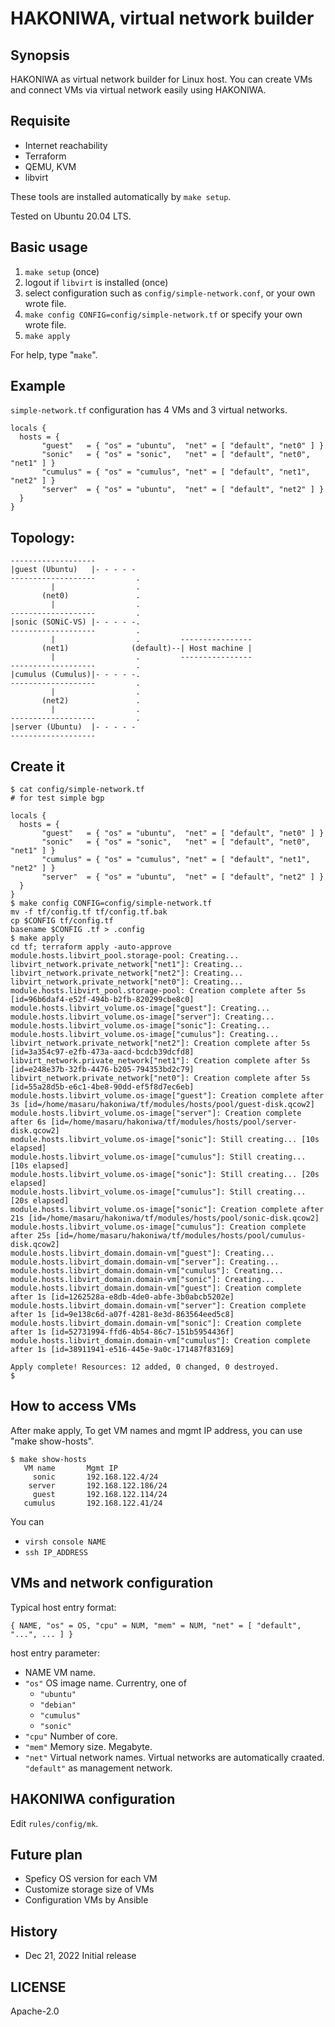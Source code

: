 # HAKONIWA, virtual network builder

## Synopsis

HAKONIWA as virtual network builder for Linux host.
You can create VMs and connect VMs via virtual network easily using HAKONIWA.


## Requisite

- Internet reachability
- Terraform
- QEMU, KVM
- libvirt


These tools are installed automatically by `make setup`.

Tested on Ubuntu 20.04 LTS.


## Basic usage

1. `make setup` (once)
2. logout if `libvirt` is installed (once)
3. select configuration such as `config/simple-network.conf`, or your own wrote file.
3. `make config CONFIG=config/simple-network.tf` or specify your own wrote file.
4. `make apply`

For help, type "`make`".


## Example

`simple-network.tf` configuration has 4 VMs and 3 virtual networks.

```
locals {
  hosts = {
       "guest"   = { "os" = "ubuntu",  "net" = [ "default", "net0" ] }
       "sonic"   = { "os" = "sonic",   "net" = [ "default", "net0", "net1" ] }
       "cumulus" = { "os" = "cumulus", "net" = [ "default", "net1", "net2" ] }
       "server"  = { "os" = "ubuntu",  "net" = [ "default", "net2" ] }
  }
}
```

Topology:
---------

```
-------------------
|guest (Ubuntu)   |- - - - -
-------------------         .
         |                  .
       (net0)               .
         |                  .
-------------------         .
|sonic (SONiC-VS) |- - - - -.
-------------------         .
         |                  .         ----------------
       (net1)              (default)--| Host machine |
         |                  .         ----------------
-------------------         .
|cumulus (Cumulus)|- - - - -.
-------------------         .
         |                  .
       (net2)               .
         |                  .
-------------------         .
|server (Ubuntu)  |- - - - -
-------------------
```

Create it
---------

```
$ cat config/simple-network.tf 
# for test simple bgp

locals {
  hosts = {
       "guest"   = { "os" = "ubuntu",  "net" = [ "default", "net0" ] }
       "sonic"   = { "os" = "sonic",   "net" = [ "default", "net0", "net1" ] }
       "cumulus" = { "os" = "cumulus", "net" = [ "default", "net1", "net2" ] }
       "server"  = { "os" = "ubuntu",  "net" = [ "default", "net2" ] }
  }
}
$ make config CONFIG=config/simple-network.tf 
mv -f tf/config.tf tf/config.tf.bak
cp $CONFIG tf/config.tf
basename $CONFIG .tf > .config
$ make apply
cd tf; terraform apply -auto-approve
module.hosts.libvirt_pool.storage-pool: Creating...
libvirt_network.private_network["net1"]: Creating...
libvirt_network.private_network["net2"]: Creating...
libvirt_network.private_network["net0"]: Creating...
module.hosts.libvirt_pool.storage-pool: Creation complete after 5s [id=96b6daf4-e52f-494b-b2fb-820299cbe8c0]
module.hosts.libvirt_volume.os-image["guest"]: Creating...
module.hosts.libvirt_volume.os-image["server"]: Creating...
module.hosts.libvirt_volume.os-image["sonic"]: Creating...
module.hosts.libvirt_volume.os-image["cumulus"]: Creating...
libvirt_network.private_network["net2"]: Creation complete after 5s [id=3a354c97-e2fb-473a-aacd-bcdcb39dcfd8]
libvirt_network.private_network["net1"]: Creation complete after 5s [id=e248e37b-32fb-4476-b205-794353bd2c79]
libvirt_network.private_network["net0"]: Creation complete after 5s [id=55a28d5b-e6c1-4be8-90dd-ef5f8d7ec6eb]
module.hosts.libvirt_volume.os-image["guest"]: Creation complete after 3s [id=/home/masaru/hakoniwa/tf/modules/hosts/pool/guest-disk.qcow2]
module.hosts.libvirt_volume.os-image["server"]: Creation complete after 6s [id=/home/masaru/hakoniwa/tf/modules/hosts/pool/server-disk.qcow2]
module.hosts.libvirt_volume.os-image["sonic"]: Still creating... [10s elapsed]
module.hosts.libvirt_volume.os-image["cumulus"]: Still creating... [10s elapsed]
module.hosts.libvirt_volume.os-image["sonic"]: Still creating... [20s elapsed]
module.hosts.libvirt_volume.os-image["cumulus"]: Still creating... [20s elapsed]
module.hosts.libvirt_volume.os-image["sonic"]: Creation complete after 21s [id=/home/masaru/hakoniwa/tf/modules/hosts/pool/sonic-disk.qcow2]
module.hosts.libvirt_volume.os-image["cumulus"]: Creation complete after 25s [id=/home/masaru/hakoniwa/tf/modules/hosts/pool/cumulus-disk.qcow2]
module.hosts.libvirt_domain.domain-vm["guest"]: Creating...
module.hosts.libvirt_domain.domain-vm["server"]: Creating...
module.hosts.libvirt_domain.domain-vm["cumulus"]: Creating...
module.hosts.libvirt_domain.domain-vm["sonic"]: Creating...
module.hosts.libvirt_domain.domain-vm["guest"]: Creation complete after 1s [id=1262528a-e8db-4de0-abfe-3b0abcb5202e]
module.hosts.libvirt_domain.domain-vm["server"]: Creation complete after 1s [id=9e138c6d-a07f-4281-8e3d-863564eed5c8]
module.hosts.libvirt_domain.domain-vm["sonic"]: Creation complete after 1s [id=52731994-ffd6-4b54-86c7-151b5954436f]
module.hosts.libvirt_domain.domain-vm["cumulus"]: Creation complete after 1s [id=38911941-e516-445e-9a0c-171487f83169]

Apply complete! Resources: 12 added, 0 changed, 0 destroyed.
$ 
```


## How to access VMs

After make apply, To get VM names and mgmt IP address, you can use "make show-hosts".

```
$ make show-hosts
   VM name       Mgmt IP
     sonic       192.168.122.4/24
    server       192.168.122.186/24
     guest       192.168.122.114/24
   cumulus       192.168.122.41/24
```

You can

- `virsh console NAME`
- `ssh IP_ADDRESS`


## VMs and network configuration

Typical host entry format:

```
{ NAME, "os" = OS, "cpu" = NUM, "mem" = NUM, "net" = [ "default", "...", ... ] }
```

host entry parameter:

- NAME
  VM name.
- `"os"`
  OS image name.
  Currentry, one of
  - `"ubuntu"`
  - `"debian"`
  - `"cumulus"`
  - `"sonic"`
- `"cpu"`
  Number of core.
- `"mem"`
  Memory size.  Megabyte.
- `"net"`
  Virtual network names.  Virtual networks are automatically craated.
  `"default"` as management network.


## HAKONIWA configuration

Edit `rules/config/mk`.


## Future plan

- Speficy OS version for each VM
- Customize storage size of VMs
- Configuration VMs by Ansible

## History

- Dec 21, 2022  Initial release

## LICENSE

Apache-2.0
